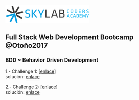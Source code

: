 [![Skylab](https://github.com/Iggy-Codes/logo-images/blob/master/logos/skylab-56.png)](http://www.skylabcoders.com/)

## Full Stack Web Development Bootcamp @Otoño2017

### BDD ~ Behavior Driven Development

1.- Challenge 1: [[enlace]][challenge1]<br>
    solución: [enlace](https://mtzfactory.github.io/bdd-jasmine/bdd-drinkabout.html)

2.- Challenge 2: [[enlace]][challenge2]<br>
    solución: [enlace](https://mtzfactory.github.io/bdd-jasmine/bdd-rockpaperscissors.html)

[challenge1]: https://github.com/juanmaguitar/exercises-katas-js/blob/master/DrinkAbout/README.md
[challenge2]: https://github.com/juanmaguitar/exercises-katas-js/blob/master/RockPaperScissors/README.md